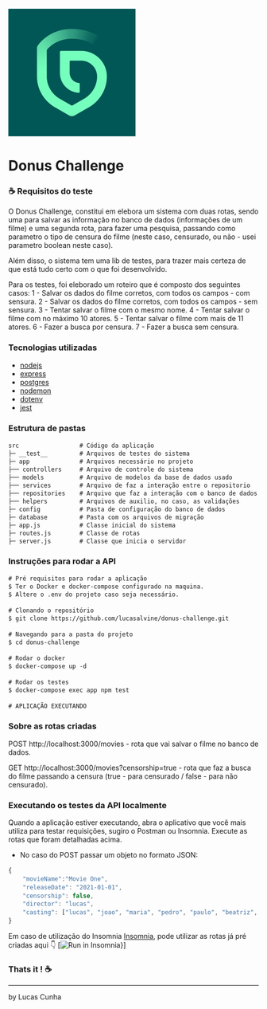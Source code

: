 ![donus](./donus.jpg)
# Donus Challenge

### :coffee: Requisitos do teste

O Donus Challenge, constitui em elebora um sistema com duas rotas, sendo uma para salvar as informação no banco de dados (informações de um filme) e uma segunda rota, para fazer uma pesquisa, passando como parametro o tipo de censura do filme (neste caso, censurado, ou não - usei parametro boolean neste caso).

Além disso, o sistema tem uma lib de testes, para trazer mais certeza de que está tudo certo com o que foi desenvolvido.

Para os testes, foi eleborado um roteiro que é composto dos seguintes casos:
1 - Salvar os dados do filme corretos, com todos os campos - com sensura.
2 - Salvar os dados do filme corretos, com todos os campos - sem sensura.
3 - Tentar salvar o filme com o mesmo nome.
4 - Tentar salvar o filme com no máximo 10 atores.
5 - Tentar salvar o filme com mais de 11 atores.
6 - Fazer a busca por censura.
7 - Fazer a busca sem censura.

### Tecnologias utilizadas

- [nodejs](https://nodejs.org/en/)
- [express](https://expressjs.com/pt-br/)
- [postgres](https://www.postgresql.org/)
- [nodemon](https://www.npmjs.com/package/nodemon)
- [dotenv](https://www.npmjs.com/package/dotenv)
- [jest](https://jestjs.io/)

### Estrutura de pastas

```
src                 # Código da aplicação
├─ __test__         # Arquivos de testes do sistema
├─ app              # Arquivos necessário no projeto
├── controllers     # Arquivo de controle do sistema
├── models          # Arquivo de modelos da base de dados usado 
├── services        # Arquivo de faz a interação entre o repositorio
├── repositories    # Arquivo que faz a interação com o banco de dados
├── helpers         # Arquivos de auxilio, no caso, as validações
├─ config           # Pasta de configuração do banco de dados
├─ database         # Pasta com os arquivos de migração
├─ app.js           # Classe inicial do sistema
├─ routes.js        # Classe de rotas
├─ server.js        # Classe que inicia o servidor
```

### Instruções para rodar a API

```
# Pré requisitos para rodar a aplicação
$ Ter o Docker e docker-compose configurado na maquina.
$ Altere o .env do projeto caso seja necessário.

# Clonando o repositório
$ git clone https://github.com/lucasalvine/donus-challenge.git

# Navegando para a pasta do projeto
$ cd donus-challenge

# Rodar o docker
$ docker-compose up -d

# Rodar os testes
$ docker-compose exec app npm test

# APLICAÇÃO EXECUTANDO
```
### Sobre as rotas criadas

POST http://localhost:3000/movies - rota que vai salvar o filme no banco de dados.

GET http://localhost:3000/movies?censorship=true - rota que faz a busca do filme passando a censura (true - para censurado / false - para não censurado).

### Executando os testes da API localmente

Quando a aplicação estiver executando, abra o aplicativo que você mais utiliza para testar requisições, sugiro o Postman ou Insomnia.
Execute as rotas que foram detalhadas acima. 
- No caso do POST passar um objeto no formato JSON:

```javascript
{
	"movieName":"Movie One",
	"releaseDate": "2021-01-01",
	"censorship": false,
	"director": "lucas",
	"casting": ["lucas", "joao", "maria", "pedro", "paulo", "beatriz", "diego", "maysa", "eder", "gustavo"]
}
```

Em caso de utilização do Insomnia [Insomnia](https://insomnia.rest/), pode utilizar as rotas já pré criadas aqui :point_down:
[![Run in Insomnia}](https://insomnia.rest/images/run.svg)]
### Thats it ! :coffee:
---
by Lucas Cunha

